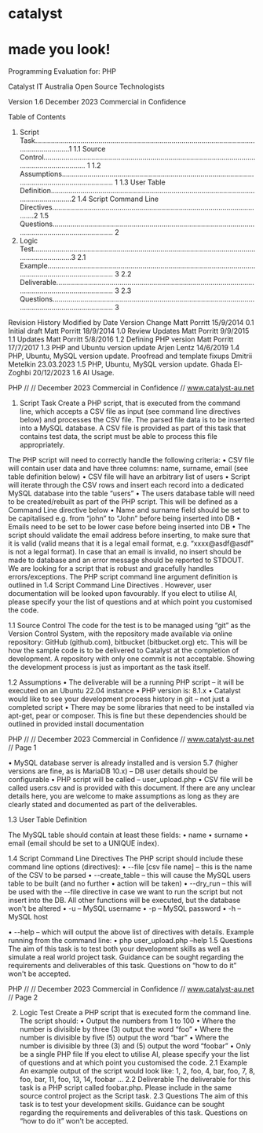 # catalyst
# made you look!

Programming Evaluation for:
PHP

Catalyst IT Australia
Open Source Technologists

Version 1.6
December 2023
Commercial in Confidence

Table of Contents
1. Script Task........................................................................................................................................1
1.1 Source Control............................................................................................................................................ 1
1.2 Assumptions................................................................................................................................................ 1
1.3 User Table Definition.................................................................................................................................2
1.4 Script Command Line Directives.............................................................................................................2
1.5 Questions..................................................................................................................................................... 2
2. Logic Test..........................................................................................................................................3
2.1 Example........................................................................................................................................................ 3
2.2 Deliverable................................................................................................................................................... 3
2.3 Questions..................................................................................................................................................... 3

Revision History
Modified by Date Version Change
Matt Porritt 15/9/2014 0.1 Initial draft
Matt Porritt 18/9/2014 1.0 Review Updates
Matt Porritt 9/9/2015 1.1 Updates
Matt Porritt 5/8/2016 1.2 Defining PHP version
Matt Porritt 17/7/2017 1.3 PHP and Ubuntu version update
Arjen Lentz 14/6/2019 1.4 PHP, Ubuntu, MySQL version update.
Proofread and template fixups
Dmitrii Metelkin 23.03.2023 1.5 PHP, Ubuntu, MySQL version update.
Ghada El-Zoghbi 20/12/2023 1.6 AI Usage.

PHP // // December 2023
Commercial in Confidence // www.catalyst-au.net

1. Script Task
Create a PHP script, that is executed from the command line, which accepts a CSV file as input (see command
line directives below) and processes the CSV file. The parsed file data is to be inserted into a MySQL database.
A CSV file is provided as part of this task that contains test data, the script must be able to process this file
appropriately.

The PHP script will need to correctly handle the following criteria:
• CSV file will contain user data and have three columns: name, surname, email (see table definition
below)
• CSV file will have an arbitrary list of users
• Script will iterate through the CSV rows and insert each record into a dedicated MySQL database into
the table “users”
• The users database table will need to be created/rebuilt as part of the PHP script. This will be defined
as a Command Line directive below
• Name and surname field should be set to be capitalised e.g. from “john” to “John” before being
inserted into DB
• Emails need to be set to be lower case before being inserted into DB
• The script should validate the email address before inserting, to make sure that it is valid (valid means
that it is a legal email format, e.g. “xxxx@asdf@asdf” is not a legal format). In case that an email is
invalid, no insert should be made to database and an error message should be reported to STDOUT.
We are looking for a script that is robust and gracefully handles errors/exceptions.
The PHP script command line argument definition is outlined in 1.4 Script Command Line Directives .
However, user documentation will be looked upon favourably.
If you elect to utilise AI, please specify your the list of questions and at which point you customised the code.


1.1 Source Control
The code for the test is to be managed using “git” as the Version Control System, with the repository made
available via online repository: GitHub (github.com), bitbucket (bitbucket.org) etc. This will be how the sample
code is to be delivered to Catalyst at the completion of development.
A repository with only one commit is not acceptable. Showing the development process is just as important as
the task itself.


1.2 Assumptions
• The deliverable will be a running PHP script – it will be executed on an Ubuntu 22.04 instance
• PHP version is: 8.1.x
• Catalyst would like to see your development process history in git – not just a completed script
• There may be some libraries that need to be installed via apt-get, pear or composer. This is fine but
these dependencies should be outlined in provided install documentation

PHP // // December 2023
Commercial in Confidence // www.catalyst-au.net // Page 1

• MySQL database server is already installed and is version 5.7 (higher versions are fine, as is MariaDB
10.x) – DB user details should be configurable
• PHP script will be called – user_upload.php
• CSV file will be called users.csv and is provided with this document.
If there are any unclear details here, you are welcome to make assumptions as long as they are clearly stated
and documented as part of the deliverables.

1.3 User Table Definition

The MySQL table should contain at least these fields:
• name
• surname
• email (email should be set to a UNIQUE index).

1.4 Script Command Line Directives
The PHP script should include these command line options (directives):
• --file [csv file name] – this is the name of the CSV to be parsed
• --create_table – this will cause the MySQL users table to be built (and no further
• action will be taken)
• --dry_run – this will be used with the --file directive in case we want to run the script but not insert
into the DB. All other functions will be executed, but the database won't be altered
• -u – MySQL username
• -p – MySQL password
• -h – MySQL host

• --help – which will output the above list of directives with details.
Example running from the command line:
• php user_upload.php –help
1.5 Questions
The aim of this task is to test both your development skills as well as simulate a real world project task.
Guidance can be sought regarding the requirements and deliverables of this task. Questions on “how to do it”
won't be accepted.

PHP // // December 2023
Commercial in Confidence // www.catalyst-au.net // Page 2

2. Logic Test
Create a PHP script that is executed form the command line. The script should:
• Output the numbers from 1 to 100
• Where the number is divisible by three (3) output the word “foo”
• Where the number is divisible by five (5) output the word “bar”
• Where the number is divisible by three (3) and (5) output the word “foobar”
• Only be a single PHP file
If you elect to utilise AI, please specify your the list of questions and at which point you customised the code.
2.1 Example
An example output of the script would look like:
1, 2, foo, 4, bar, foo, 7, 8, foo, bar, 11, foo, 13, 14, foobar ...
2.2 Deliverable
The deliverable for this task is a PHP script called foobar.php. Please include in the same source control
project as the Script task.
2.3 Questions
The aim of this task is to test your development skills. Guidance can be sought regarding the requirements and
deliverables of this task. Questions on “how to do it” won't be accepted.